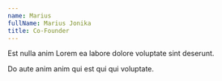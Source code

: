 ```yaml
---
name: Marius
fullName: Marius Jonika
title: Co-Founder
---
```


Est nulla anim Lorem ea labore dolore voluptate sint deserunt.

Do aute anim anim qui est qui qui voluptate.

